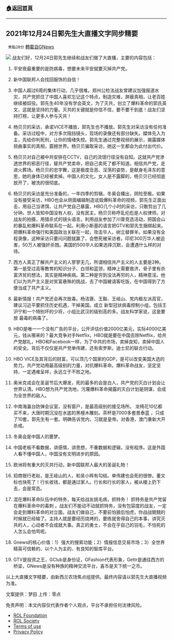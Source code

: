 ###  [:house:返回首頁](https://github.com/ourhimalayas/txt)
---


## 2021年12月24日郭先生大直播文字同步精要
` 焦點20分` [轉載自GNews](https://gnews.org/zh-hans/1787904/)

![](https://assets.gnews.org/wp-content/uploads/2021/12/gjyst6fyu.jpg)
战友们好，12月24日郭先生继续和战友们做了大直播，主要的内容包括：

1. 平安夜最重要的是防病毒，想要未来平安就要灭掉共产党。

2. 新中国联邦人会找回服饰的自信！

3. 中国人超过6周的集体行动，几乎很难。郑州公检法战友曾建议加强报道水灾，共产党抓住了中国人喜欢忘记这个特点，制造灾难，屏蔽真相，让老百姓继续被奴役。郭先生40年没有学会英文，为了灭共，创立了爆料革命的郭氏英文，这就是坚持的力量。灭共的关键就是你信不信，要不要干到底！战友们坚持打榜，让更多人参与灭共！

4. 杨贝贝的采访，承诺VICE不播放，郭先生也不播放。郭先生对采访没有任何准备。采访过程中，对方多次阻挡镜头，现场的录像还有部分缺失。媒体先入为主，先给你判死刑，让你的情绪失控。郭先生通过完整视频的展示，揭露媒体扭曲事实的真相，震撼世界。杨贝贝骗取采访，她这一生都会为此付出代价。

5. 杨贝贝对自己被中共安排在CCTV，自己的流氓行径没有自知。这就共产党渗透世界的邪恶行径，替共产党卖命，把自己卖死了都不知道。相信共产党，走进火葬场。杨贝贝的忠字舞，这是极度丑恶、淫荡的姿势，是献身毛泽东的意思，她的身体已经被卖掉。中国人的文化，女人是不露脚的，杨贝贝已经彻底放开了，被洗的很彻底。

6. 杨贝贝的采访是充分准备的，一年四季的剪辑，冬奥会播出，阴险至极。如果没有接受采访，HBO也会从侧面编辑制造诋毁爆料革命的视频，郭先生正面出击，用自己当诱饵，让共产党自己暴露，HBO几个小时的采访，只敢剪出了几分钟。世人皆知中国没有人权，没有民主，杨贝贝称呼乱伦彪是人权律师。对战友的拍摄，用猎杀式的镜头语言。利用战友参加了川普竞选活动，把国会山的暴乱和爆料革命联系在一起。利用小斯基的语言把GTV和郭先生捆绑起来。把爆料革命强行和美国政治关联在一起，攻击华人，树立替罪羊。如果没有全程录像，这种采访只要问问题就赢了，会憋死被采访者。印尼300万华人被迫害，50万人被强奸杀戮。美国的500华人如果选择沉默，会遭遇什么样的对待。

7. 西方人真正了解共产主义的人寥寥无几，所谓相信共产主义的人主要是2种。第一是受过高等教育的知识分子、白领和蓝领，精神上需要救济，骨子里有杀富济贫的想法，其实是精神疾病。第二种是穷到没法再穷的人，精神意淫。他们以为共产主义是对贫富悬殊的挑战，去了中国被请客吃饭，在中国得到了方便当成了共产主义。

8. 最新情报！共产党还会再次放毒。杨洁篪、王毅、王岐山、党内极左派高官，建议习近平要抓住历史机遇，干掉美国。成立 新型冠状病毒控制小组，包括王沪宁和一个特别坏的少将，小组比武汉的级别高的多。战友科学家说，这是要放 最毒的病毒了。

9. HBO是唯一一个没有广告的平台，公开评估价值2000亿美元，实际4000亿美元，钱从哪来的？最大竞争对手Netflix，HBO就是要在中国去除Netflix，给共产党献礼，HBO和Facebook一样，为了中共的市场，卖掉良知，卖掉中国人的安全。背后不仅仅是共产党单伟建，还有索罗斯，迪士尼的联合行动。

10. HBO VICE及其背后的财富，可以顶几个国家的GDP，是可以改变美国大选的势力。共产党动用最高级别的力量，对抗爆料革命。爆料革命战友，坚定坚持，一定遇难呈祥，永远立于不败之地。

11. 奥米克戎会在圣诞节后大爆发，死的最多的会是白人，共产党的灭白计划会让世界认清。HBO想为共产党洗地，污蔑爆料革命揭露的灭白计划是阴谋，会成为全世界的敌人。

12. 中南海瀛台防弹会议室，没有窗户，是最高级别的接见场所。 龙椅花10亿都买不来，大唐时期沉没在水底的黑檀木雕刻。茶杯是7000多套景泰蓝 ，只成了10套，郭先生有一套。明确告诉党内，习就是皇帝。对香港，澳门重新大开杀戒。

13. 冬奥会是中国人的噩梦。

14. 中国老板不看数据，讲感情，讲思想，不重数据和逻辑，没有程序。这是外国人看不懂中国人，中国没有文明进步的原因。

15. 欧洲将有重大的灭共行动，新中国联邦人最大的圣诞礼物！

16. 招商银行老赵，是王岐山的人，和吴小晖有勾结。单伟建也会死的很惨。董文标也快死了！行长收钱，都是通过家人。行长和行长的家人，被从楼上扔下去，会是常态。

17. 混在爆料革命队伍中的特务，每天给战友挑毛病，抓特务！ 抓特务是共产党留在爆料革命中的毒刺 。战友们不能动不动就抓特务，没有包容度的战友，一定会走到爆料革命的对立面。战友们做自己，不要前怕狼后怕虎，你战战兢兢的时候就已经输了。主持人就是要经历烧烤的，要练就舍得自己的本事，讲究灭共的人，心动者不会成就大事。真正的勇士，不会在乎自己的羽毛，不怕死的人怎么会怕骂呢。

18. Gnews的核心价值：1）强大的搜索功能；2）情报信息交易市场；3）全世界精英可信赖的、以个人为主的、有良知的智库平台。

19. GTV是投资之王，GClub是身份证，GFashion代表形象，Gettr是通往西方的桥梁，GNews是没有种族的精神交流平台，喜币是天下统一之币。

以上大直播文字精要，由新西兰农场焦点组提供。最终内容请以郭先生大直播视频为准。

文案提供：梦田
上传：零点

 

免责声明：本文内容仅代表作者个人观点，平台不承担任何法律风险。

- [ROL Foundation](https://rolfoundation.org/)
- [ROL Society](https://rolsociety.org/)
- [Terms of use](https://gnews.org/terms-of-use-3/)
- [Privacy Policy](https://gnews.org/privacy-policy/)
